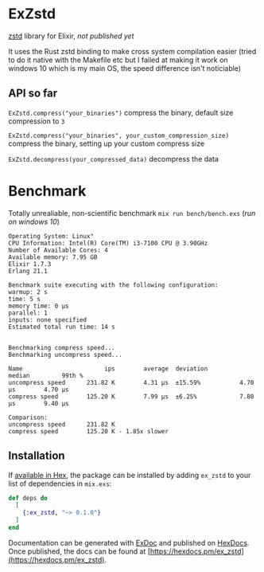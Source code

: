 # ExZstd

[zstd](https://github.com/facebook/zstd) library for Elixir, *not published yet*

It uses the Rust zstd binding to make cross system compilation easier (tried to do it native with the Makefile etc but I failed at making it work on windows 10 which is my main OS, the speed difference isn't noticiable)

## API so far

`ExZstd.compress("your_binaries")` compress the binary, default size compression to `3`

`ExZstd.compress("your_binaries", your_custom_compression_size)` compress the binary, setting up your custom compress size

`ExZstd.decompress(your_compressed_data)` decompress the data

# Benchmark

Totally unrealiable, non-scientific benchmark `mix run bench/bench.exs` (*run on windows 10*)

```
Operating System: Linux"
CPU Information: Intel(R) Core(TM) i3-7100 CPU @ 3.90GHz
Number of Available Cores: 4
Available memory: 7.95 GB
Elixir 1.7.3
Erlang 21.1

Benchmark suite executing with the following configuration:
warmup: 2 s
time: 5 s
memory time: 0 μs
parallel: 1
inputs: none specified
Estimated total run time: 14 s


Benchmarking compress speed...
Benchmarking uncompress speed...

Name                       ips        average  deviation         median         99th %
uncompress speed      231.82 K        4.31 μs  ±15.59%           4.70 μs        4.70 μs
compress speed        125.20 K        7.99 μs  ±6.25%            7.80 μs        9.40 μs

Comparison:
uncompress speed      231.82 K
compress speed        125.20 K - 1.85x slower
```


## Installation

If [available in Hex](https://hex.pm/docs/publish), the package can be installed
by adding `ex_zstd` to your list of dependencies in `mix.exs`:

```elixir
def deps do
  [
    {:ex_zstd, "~> 0.1.0"}
  ]
end
```

Documentation can be generated with [ExDoc](https://github.com/elixir-lang/ex_doc)
and published on [HexDocs](https://hexdocs.pm). Once published, the docs can
be found at [https://hexdocs.pm/ex_zstd](https://hexdocs.pm/ex_zstd).

